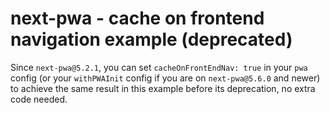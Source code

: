 # next-pwa - cache on frontend navigation example (deprecated)

Since `next-pwa@5.2.1`, you can set `cacheOnFrontEndNav: true` in your `pwa` config (or your `withPWAInit` config if you are on `next-pwa@5.6.0` and newer) to achieve the same result in this example before its deprecation, no extra code needed.
